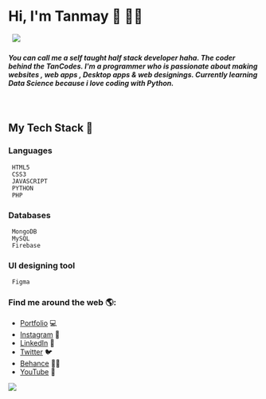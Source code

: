 # Hi, I'm Tanmay  👋 👨‍💻
&nbsp;
![](https://raw.githubusercontent.com/TanCodes/img/main/gitimg.png?token=APMOA4QUURC67EC4EFSU47LAFP5X6)
##### You can call me a self taught half stack developer haha. The coder behind the TanCodes. I'm a programmer who is passionate about making websites , web apps , Desktop apps & web designings. Currently learning Data Science because i love coding with Python. 
&nbsp;
## My Tech Stack 🤘
###  Languages
>
     HTML5
     CSS3
     JAVASCRIPT
     PYTHON
     PHP
### Databases
>
     MongoDB
     MySQL
     Firebase
### UI designing tool
>
     Figma
### Find me around the web 🌎:
>
* [Portfolio](http://tancodes.atspace.cc/) 💻
* [Instagram](https://www.instagram.com/_tancodes_/) 📌
* [LinkedIn](https://www.linkedin.com/in/tanmay-barvi-2a0206126/) 💼
* [Twitter](https://twitter.com/TanCodes) 🐦
* [Behance](https://www.behance.net/tanmaybrv) ✍🏾
* [YouTube](https://www.youtube.com/channel/UC370GTtJnvWs8wDH9UXoBzQ?view_as=subscriber) 🔔

![](https://raw.githubusercontent.com/TanCodes/img/main/ezgif-6-c5c72c3f9fb3.gif?token=APMOA4TIYBKG7BUXUQXMERDAFP546)
